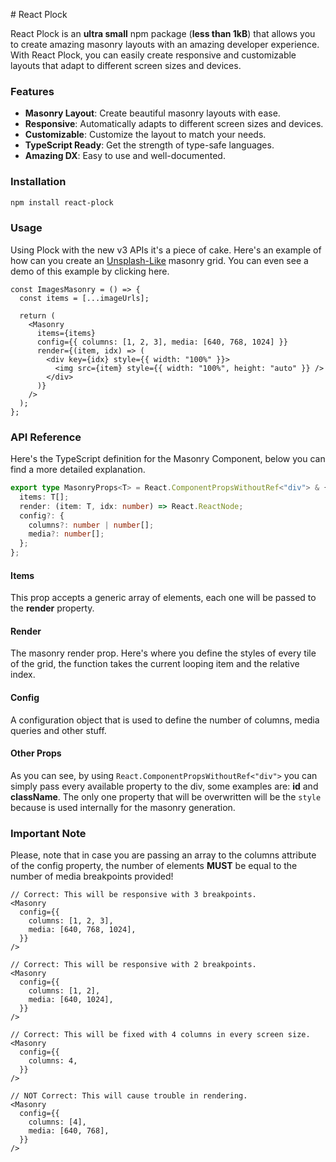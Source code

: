 # React Plock

React Plock is an **ultra small** npm package (**less than 1kB**) that allows you to create amazing masonry layouts with an amazing developer experience. With React Plock, you can easily create responsive and customizable layouts that adapt to different screen sizes and devices.

### Features

- **Masonry Layout**: Create beautiful masonry layouts with ease.
- **Responsive**: Automatically adapts to different screen sizes and devices.
- **Customizable**: Customize the layout to match your needs.
- **TypeScript Ready**: Get the strength of type-safe languages.
- **Amazing DX**: Easy to use and well-documented.

### Installation

```bash
npm install react-plock
```

### Usage

Using Plock with the new v3 APIs it's a piece of cake. Here's an example of how can you create an [Unsplash-Like](https://unsplash.com/) masonry grid. You can even see a demo of this example by clicking here.

```tsx
const ImagesMasonry = () => {
  const items = [...imageUrls];

  return (
    <Masonry
      items={items}
      config={{ columns: [1, 2, 3], media: [640, 768, 1024] }}
      render={(item, idx) => (
        <div key={idx} style={{ width: "100%" }}>
          <img src={item} style={{ width: "100%", height: "auto" }} />
        </div>
      )}
    />
  );
};
```

### API Reference

Here's the TypeScript definition for the Masonry Component, below you can find a more detailed explanation.

```ts
export type MasonryProps<T> = React.ComponentPropsWithoutRef<"div"> & {
  items: T[];
  render: (item: T, idx: number) => React.ReactNode;
  config?: {
    columns?: number | number[];
    media?: number[];
  };
};
```

#### Items

This prop accepts a generic array of elements, each one will be passed to the **render** property.

#### Render

The masonry render prop. Here's where you define the styles of every tile of the grid, the function takes the current looping item and the relative index.

#### Config

A configuration object that is used to define the number of columns, media queries and other stuff.

#### Other Props

As you can see, by using `React.ComponentPropsWithoutRef<"div">` you can simply pass every available property to the div, some examples are: **id** and **className**. The only one property that will be overwritten will be the `style` because is used internally for the masonry generation.

### Important Note

Please, note that in case you are passing an array to the columns attribute of the config property, the number of elements **MUST** be equal to the number of media breakpoints provided!

```tsx
// Correct: This will be responsive with 3 breakpoints.
<Masonry
  config={{
    columns: [1, 2, 3],
    media: [640, 768, 1024],
  }}
/>

// Correct: This will be responsive with 2 breakpoints.
<Masonry
  config={{
    columns: [1, 2],
    media: [640, 1024],
  }}
/>

// Correct: This will be fixed with 4 columns in every screen size.
<Masonry
  config={{
    columns: 4,
  }}
/>

// NOT Correct: This will cause trouble in rendering.
<Masonry
  config={{
    columns: [4],
    media: [640, 768],
  }}
/>
```
